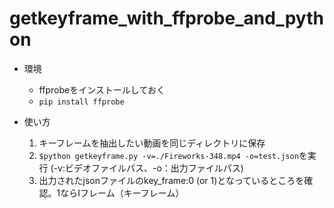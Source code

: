 # getkeyframe_with_ffprobe_and_python

* 環境
  * ffprobeをインストールしておく
  * `pip install ffprobe`
  
* 使い方
  1. キーフレームを抽出したい動画を同じディレクトリに保存
  2. `$python getkeyframe.py -v=./Fireworks-348.mp4 -o=test.json`を実行 (-v:ビデオファイルパス、-o：出力ファイルパス)  
  3. 出力されたjsonファイルのkey_frame:0 (or 1)となっているところを確認。1ならIフレーム（キーフレーム）  
  
